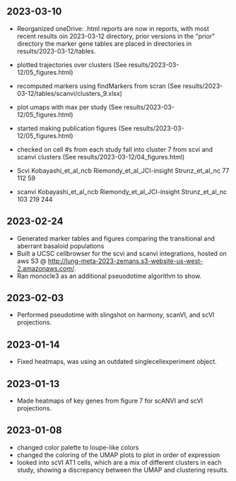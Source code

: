 
## 2023-03-10
  - Reorganized oneDrive:
  .html reports are now in reports, with most recent results oin 2023-03-12 directory, prior versions in the "prior" directory
  the marker gene tables are placed in directories in results/2023-03-12/tables. 
  
  - plotted trajectories over clusters (See results/2023-03-12/05_figures.html)
  - recomputed markers using findMarkers from scran (See results/2023-03-12/tables/scanvi/clusters_9.xlsx)
  - plot umaps with max per study (See results/2023-03-12/05_figures.html)
  - started making publication figures (See results/2023-03-12/05_figures.html)
  - checked on cell #s from each study fall into cluster 7 from scvi and scanvi clusters (See results/2023-03-12/04_figures.html)
  
  - Scvi 
  Kobayashi_et_al_ncb Riemondy_et_al_JCI-insight Strunz_et_al_nc
                  77                        112              59
                  
  - scanvi
   Kobayashi_et_al_ncb Riemondy_et_al_JCI-insight Strunz_et_al_nc
                 103                        219             244
  
## 2023-02-24
  - Generated marker tables and figures comparing the transitional and aberrant basaloid populations
  - Built a UCSC cellbrowser for the scvi and scanvi integrations, hosted on aws S3 @  http://lung-meta-2023-zemans.s3-website-us-west-2.amazonaws.com/. 
  - Ran monocle3 as an additional pseuodotime algorithm to show.
  
## 2023-02-03
  - Performed pseudotime with slingshot on harmony, scanVI, and scVI projections. 

## 2023-01-14
  - Fixed heatmaps, was using an outdated singlecellexperiment object. 
  
## 2023-01-13
  - Made heatmaps of key genes from figure 7 for scANVI and scVI projections. 
  
## 2023-01-08
  - changed color palette to loupe-like colors
  - changed the coloring of the UMAP plots to plot in order of expression
  - looked into scVI AT1 cells, which are a mix of different clusters in each study,
    showing a discrepancy between the UMAP and clustering results.
